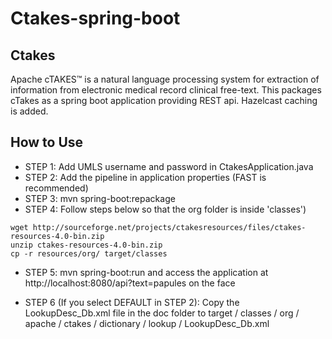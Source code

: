 # Ctakes-spring-boot

## Ctakes

Apache cTAKES™ is a natural language processing system for extraction of information from electronic medical record clinical free-text.
This packages cTakes as a spring boot application providing REST api.
Hazelcast caching is added.

## How to Use

* STEP 1: Add UMLS username and password in CtakesApplication.java
* STEP 2: Add the pipeline in application properties (FAST is recommended)
* STEP 3: mvn spring-boot:repackage
* STEP 4: Follow steps below so that the org folder is inside 'classes')

```$xslt
wget http://sourceforge.net/projects/ctakesresources/files/ctakes-resources-4.0-bin.zip
unzip ctakes-resources-4.0-bin.zip
cp -r resources/org/ target/classes 

```
* STEP 5: mvn spring-boot:run and access the application at 
http://localhost:8080/api?text=papules on the face

* STEP 6 (If you select DEFAULT in STEP 2): Copy the LookupDesc_Db.xml file in the doc folder to target / classes / org / apache / ctakes / dictionary / lookup / LookupDesc_Db.xml 
